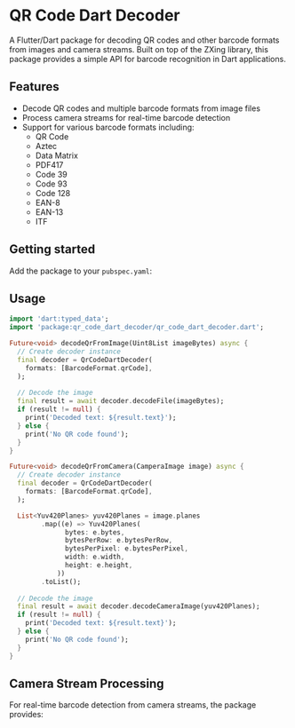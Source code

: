 # QR Code Dart Decoder

A Flutter/Dart package for decoding QR codes and other barcode formats from images and camera streams. Built on top of the ZXing library, this package provides a simple API for barcode recognition in Dart applications.

## Features

- Decode QR codes and multiple barcode formats from image files
- Process camera streams for real-time barcode detection
- Support for various barcode formats including:
  - QR Code
  - Aztec
  - Data Matrix
  - PDF417
  - Code 39
  - Code 93
  - Code 128
  - EAN-8
  - EAN-13
  - ITF

## Getting started

Add the package to your `pubspec.yaml`:


## Usage

```dart
import 'dart:typed_data';
import 'package:qr_code_dart_decoder/qr_code_dart_decoder.dart';

Future<void> decodeQrFromImage(Uint8List imageBytes) async {
  // Create decoder instance
  final decoder = QrCodeDartDecoder(
    formats: [BarcodeFormat.qrCode],
  );
  
  // Decode the image
  final result = await decoder.decodeFile(imageBytes);
  if (result != null) {
    print('Decoded text: ${result.text}');
  } else {
    print('No QR code found');
  }
}

Future<void> decodeQrFromCamera(CamperaImage image) async {
  // Create decoder instance
  final decoder = QrCodeDartDecoder(
    formats: [BarcodeFormat.qrCode],
  );

  List<Yuv420Planes> yuv420Planes = image.planes
        .map((e) => Yuv420Planes(
              bytes: e.bytes,
              bytesPerRow: e.bytesPerRow,
              bytesPerPixel: e.bytesPerPixel,
              width: e.width,
              height: e.height,
            ))
        .toList();
  
  // Decode the image
  final result = await decoder.decodeCameraImage(yuv420Planes);
  if (result != null) {
    print('Decoded text: ${result.text}');
  } else {
    print('No QR code found');
  }
}
```

## Camera Stream Processing

For real-time barcode detection from camera streams, the package provides:

